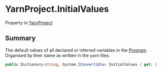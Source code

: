 # YarnProject.InitialValues

Property in [YarnProject](/docs/api/csharp/yarn.unity.yarnproject.md)

## Summary


The default values of all declared or inferred variables in the  [Program](yarn.unity.yarnproject.program.md) . Organised by their name as written in the yarn
files.


```csharp
public Dictionary<string, System.IConvertible> InitialValues { get; }
```

